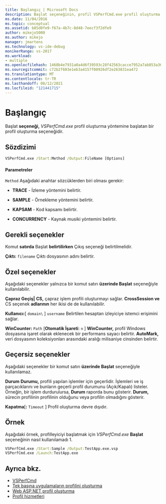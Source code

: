 ```yaml
---
title: Başlangıç | Microsoft Docs
description: Başlat seçeneğinin, profil VSPerfCmd.exe profil oluşturma yöntemine başlatan bir profil oluşturma seçeneği olduğunu öğrenin.
ms.date: 11/04/2016
ms.topic: conceptual
ms.assetid: b85d0fe9-f67a-4b7c-8d48-7eecf3f2dfe9
author: mikejo5000
ms.author: mikejo
manager: jmartens
ms.technology: vs-ide-debug
monikerRange: vs-2017
ms.workload:
- multiple
ms.openlocfilehash: 1468b4e7931a0a4d6f39593c28f42563cacce7952a7ab853a362fb4240e11083
ms.sourcegitcommit: c72b2f603e1eb3a4157f00926df2e263831ea472
ms.translationtype: MT
ms.contentlocale: tr-TR
ms.lasthandoff: 08/12/2021
ms.locfileid: "121441715"
---
```

# <a name="start"></a>Başlangıç
Başlat **seçeneği,** *VSPerfCmd.exe* profil oluşturma yöntemine başlatan bir profil oluşturma seçeneğidir.

## <a name="syntax"></a>Sözdizimi

```cmd
VSPerfCmd.exe /Start:Method /Output:FileName [Options]
```

#### <a name="parameters"></a>Parametreler
 `Method` Aşağıdaki anahtar sözcüklerden biri olması gerekir:

- **TRACE** - İzleme yöntemini belirtir.

- **SAMPLE** - Örnekleme yöntemini belirtir.

- **KAPSAM** - Kod kapsamı belirtir.

- **CONCURRENCY** - Kaynak musiki yöntemini belirtir.

## <a name="required-options"></a>Gerekli seçenekler
 Komut **satırda** Başlat **belirtilirken** Çıkış seçeneği belirtilmelidir.

 **Çıktı:** `filename` Çıktı dosyasının adını belirtir.

## <a name="exclusive-options"></a>Özel seçenekler
 Aşağıdaki seçenekler yalnızca bir komut satırı **üzerinde Başlat** seçeneğiyle kullanılabilir.

 **Çapraz Geçiş&#124;** **CS,** çapraz işlem profili oluşturmayı sağlar. **CrossSession ve** CS seçenek **adlarının** her ikisi de de kullanılabilir.

 **Kullanıcı:**[ `domain\` ] `username` Belirtilen hesaptan izleyiciye istemci erişimini sağlar.

 **WinCounter:** `Path` [**Otomatik İşareti**: `n` ] **WinCounter,** profil Windows dosyasına işaret olarak eklenecek bir performans sayacı belirtir. **AutoMark,** veri dosyasının koleksiyonları arasındaki aralığı milisaniye cinsinden belirtir.

## <a name="invalid-options"></a>Geçersiz seçenekler
 Aşağıdaki seçenekler bir komut satırı **üzerinde Başlat** seçeneğiyle kullanılamaz.

 **Durum** **Durumu,** profili yapılan işlemler için geçerlidir. İşlemleri ve iş parçacıklarını ve bunların geçerli profil durumunu (Açık/Kapalı) listeler. Örneğin, bir işlem durdurulursa, **Durum** raporda bunu gösterir. **Durum,** sürecin profilinin profilinin olduğunu veya profilin olmadığını gösterir.

 **Kapatma**[**:** `Timeout` ] Profil oluşturma devre dışıdır.

## <a name="example"></a>Örnek
 Aşağıdaki örnek, profilleyiciyi başlatmak için *VSPerfCmd.exe* **Başlat** seçeneğinin nasıl kullanılamadı 1.

```cmd
VSPerfCmd.exe /Start:Sample /Output:TestApp.exe.vsp
VSPerfCmd.exe /Launch:TestApp.exe
```

## <a name="see-also"></a>Ayrıca bkz.
- [VSPerfCmd](../profiling/vsperfcmd.md)
- [Tek başına uygulamaların profilini oluşturma](../profiling/command-line-profiling-of-stand-alone-applications.md)
- [Web ASP.NET profil oluşturma](../profiling/command-line-profiling-of-aspnet-web-applications.md)
- [Profil hizmetleri](../profiling/command-line-profiling-of-services.md)
